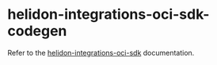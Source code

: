 # helidon-integrations-oci-sdk-codegen

Refer to the [helidon-integrations-oci-sdk](../) documentation.
